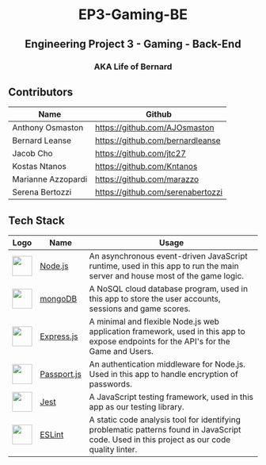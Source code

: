 <div align="center">
  <h1> EP3-Gaming-BE </h1>
  <h2>Engineering Project 3 - Gaming - Back-End</h2>
  <h3> AKA Life of Bernard </h3>
  
</div>

## <a name="contributors">Contributors</a>

| Name | Github |
| -- | -- |
| Anthony Osmaston | https://github.com/AJOsmaston |
| Bernard Leanse | https://github.com/bernardleanse |
| Jacob Cho | https://github.com/jtc27 |
| Kostas Ntanos | https://github.com/Kntanos |
| Marianne Azzopardi | https://github.com/marazzo |
| Serena Bertozzi | https://github.com/serenabertozzi |

## <a name="stack">Tech Stack</a>

| Logo | Name | Usage |
| --- | --- | --- | 
| <div align="center"><img src='https://nodejs.org/static/images/logo.svg' height='40px' /></div> | <a href='https://nodejs.org/en/'>Node.js</a> | An asynchronous event-driven JavaScript runtime, used in this app to run the main server and house most of the game logic. |
| <div align="center"><img src='https://upload.wikimedia.org/wikipedia/commons/thumb/9/93/MongoDB_Logo.svg/2560px-MongoDB_Logo.svg.png' height='40px' /></div> | <a href='https://www.mongodb.com/'>mongoDB</a> | A NoSQL cloud database program, used in this app to store the user accounts, sessions and game scores. |
| <div align="center"><img src='https://miro.medium.com/max/1400/1*XP-mZOrIqX7OsFInN2ngRQ.png' height='40px' /></div> | <a href='https://expressjs.com/'>Express.js</a> | A minimal and flexible Node.js web application framework, used in this app to expose endpoints for the API's for the Game and Users. |
| <div align="center"><img src='https://pbs.twimg.com/profile_images/599259952574693376/DMrPoJtc_400x400.png' height='40px' /> </div> | <a href='https://www.passportjs.org/'>Passport.js</a> | An authentication middleware for Node.js. Used in this app to handle encryption of passwords. |
| <div align="center"><img src='https://ih1.redbubble.net/image.404020079.1876/st,small,507x507-pad,600x600,f8f8f8.u7.jpg' height='40px' /> </div> | <a href='https://jestjs.io/'>Jest</a> | A JavaScript testing framework, used in this app as our testing library. |
| <div align="center"><img src='https://eslint.org/assets/img/favicon.512x512.png' height='40px' /> </div> | <a href='https://eslint.org/'>ESLint</a> | A static code analysis tool for identifying problematic patterns found in JavaScript code. Used in this project as our code quality linter. |
